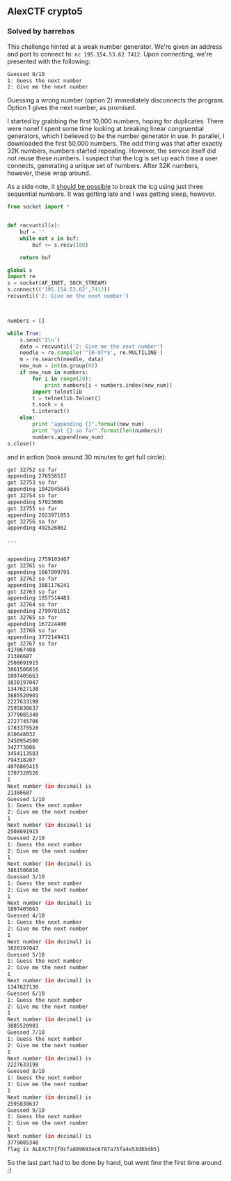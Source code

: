 AlexCTF crypto5
---

### Solved by barrebas

This challenge hinted at a weak number generator. We're given an address and port to connect to: ```nc 195.154.53.62 7412```. Upon connecting, we're presented with the following:

```bash
Guessed 0/10
1: Guess the next number
2: Give me the next number
```
Guessing a wrong number (option 2) immediately disconnects the program. Option 1 gives the next number, as promised. 

I started by grabbing the first 10,000 numbers, hoping for duplicates. There were none! I spent some time looking at breaking linear congruential generators, which I believed to be the number generator in use. In parallel, I downloaded the first 50,000 numbers. The odd thing was that after exactly 32K numbers, numbers started repeating. However, the service itself did not reuse these numbers. I suspect that the lcg is set up each time a user connects, generating a unique set of numbers. After 32K numbers, however, these wrap around. 

As a side note, it [should be possible](https://security.stackexchange.com/questions/4268/cracking-a-linear-congruential-generator) to break the lcg using just three sequential numbers. It was getting late and I was getting sleep, however.  

```python
from socket import *


def recvuntil(x):
	buf = ''
	while not x in buf:
		buf += s.recv(100)

	return buf

global s
import re
s = socket(AF_INET, SOCK_STREAM)
s.connect(('195.154.53.62',7412))
recvuntil('2: Give me the next number')



numbers = []

while True:
	s.send('2\n')
	data = recvuntil('2: Give me the next number')
	needle = re.compile('^[0-9]*$', re.MULTILINE )
	m = re.search(needle, data)
	new_num = int(m.group(0))
	if new_num in numbers:
		for i in range(20):
			print numbers[i + numbers.index(new_num)]	
		import telnetlib
		t = telnetlib.Telnet()
		t.sock = s
		t.interact()
	else:
		print "appending {}".format(new_num)
		print "got {} so far".format(len(numbers))
		numbers.append(new_num)
s.close()
```

and in action (took around 30 minutes to get full circle):

```bash
got 32752 so far
appending 276556517
got 32753 so far
appending 1042045645
got 32754 so far
appending 57023606
got 32755 so far
appending 2023971853
got 32756 so far
appending 492526862

...


appending 2759103407
got 32761 so far
appending 1667899795
got 32762 so far
appending 3881176241
got 32763 so far
appending 1857514483
got 32764 so far
appending 2799781652
got 32765 so far
appending 167224480
got 32766 so far
appending 3772149431
got 32767 so far
417067408
21386687
2508691915
3861506816
1897405663
3820197047
1347627130
3885520901
2227633198
2595838637
3779085340
2727745706
1783375528
810648032
2450954500
342773006
3454113583
794318207
4076865415
1707328526
1
Next number (in decimal) is
21386687
Guessed 1/10
1: Guess the next number
2: Give me the next number
1
Next number (in decimal) is
2508691915
Guessed 2/10
1: Guess the next number
2: Give me the next number
1
Next number (in decimal) is
3861506816
Guessed 3/10
1: Guess the next number
2: Give me the next number
1
Next number (in decimal) is
1897405663
Guessed 4/10
1: Guess the next number
2: Give me the next number
1
Next number (in decimal) is
3820197047
Guessed 5/10
1: Guess the next number
2: Give me the next number
1
Next number (in decimal) is
1347627130
Guessed 6/10
1: Guess the next number
2: Give me the next number
1
Next number (in decimal) is
3885520901
Guessed 7/10
1: Guess the next number
2: Give me the next number
1
Next number (in decimal) is
2227633198
Guessed 8/10
1: Guess the next number
2: Give me the next number
1
Next number (in decimal) is
2595838637
Guessed 9/10
1: Guess the next number
2: Give me the next number
1
Next number (in decimal) is
3779085340
flag is ALEXCTF{f0cfad89693ec6787a75fa4e53d8bdb5}
```

So the last part had to be done by hand, but went fine the first time around ;)

